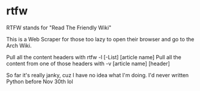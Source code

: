 # rtfw
RTFW stands for "Read The Friendly Wiki"

This is a Web Scraper for those too lazy to open their browser and go to the Arch Wiki.

Pull all the content headers with rtfw -l [-List] [article name]
Pull all the content from one of those headers with -v [article name] [header]

So far it's really janky, cuz I have no idea what I'm doing.
I'd never written Python before Nov 30th lol
